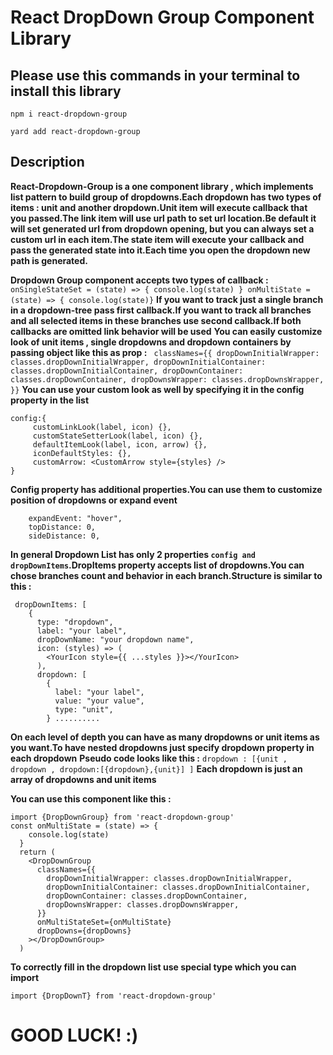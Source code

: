 # React DropDown Group Component Library

## Please use this commands in your terminal to install this library

```
npm i react-dropdown-group
```
```
yard add react-dropdown-group
```
## Description
**React-Dropdown-Group is a one component library , which implements list pattern to build group of dropdowns.Each dropdown has two types of items : unit and another dropdown.Unit item will execute callback that you passed.The link item will use url path to set url location.Be default it will set generated url from dropdown opening, but you can always set a custom url in each item.The state item will execute your callback and pass the generated state into it.Each time you open the dropdown new path is generated.**

**Dropdown Group component accepts two types of callback :**
`onSingleStateSet = (state) => {
    console.log(state)
  }
  onMultiState = (state) => {
    console.log(state)}`
    **If you want to track just a single branch in a dropdown-tree pass first callback.If you want to track all branches and all selected items in these branches use second callback.If both callbacks are omitted link behavior will be used**
    **You can easily customize look of unit items , single dropdowns and dropdown containers by passing object like this as prop :**
    ``` classNames={{
        dropDownInitialWrapper: classes.dropDownInitialWrapper,
        dropDownInitialContainer: classes.dropDownInitialContainer,
        dropDownContainer: classes.dropDownContainer,
        dropDownsWrapper: classes.dropDownsWrapper,
      }}```
**You can use your custom look as well by specifying it in the config property in the list**
```
config:{
     customLinkLook(label, icon) {},
     customStateSetterLook(label, icon) {},
     defaultItemLook(label, icon, arrow) {},
     iconDefaultStyles: {},
     customArrow: <CustomArrow style={styles} />
}
```
**Config property has additional properties.You can use them to customize position of dropdowns or expand event**
```
    expandEvent: "hover",
    topDistance: 0,
    sideDistance: 0,
```
**In general Dropdown List has only 2 properties `config and dropDownItems`.DropItems property accepts list of dropdowns.You can chose branches count and behavior in each branch.Structure is similar to this :**
```
 dropDownItems: [
    {
      type: "dropdown",
      label: "your label",
      dropDownName: "your dropdown name",
      icon: (styles) => (
        <YourIcon style={{ ...styles }}></YourIcon>
      ),
      dropdown: [
        {
          label: "your label",
          value: "your value",
          type: "unit",
        } ..........
```
**On each level of depth you can have as many dropdowns or unit items as you want.To have nested dropdowns just specify dropdown property in each dropdown**
**Pseudo code looks like this :**
`dropdown : [{unit , dropdown , dropdown:[{dropdown},{unit}]
]`
**Each dropdown is just an array of dropdowns and unit items**

**You can use this component like this :**
```
import {DropDownGroup} from 'react-dropdown-group'
const onMultiState = (state) => {
    console.log(state)
  }
  return (
    <DropDownGroup
      classNames={{
        dropDownInitialWrapper: classes.dropDownInitialWrapper,
        dropDownInitialContainer: classes.dropDownInitialContainer,
        dropDownContainer: classes.dropDownContainer,
        dropDownsWrapper: classes.dropDownsWrapper,
      }}
      onMultiStateSet={onMultiState}
      dropDowns={dropDowns}
    ></DropDownGroup>
  )
```

**To correctly fill in the dropdown list use special type which you can import**
```
import {DropDownT} from 'react-dropdown-group'
```
# GOOD LUCK! :)